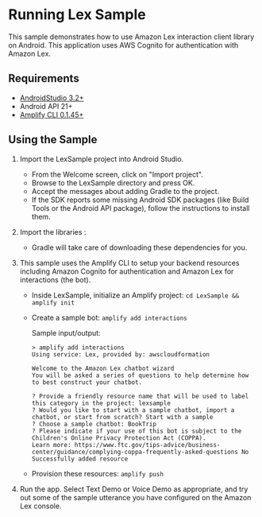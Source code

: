 Running Lex Sample
=============================================
This sample demonstrates how to use Amazon Lex interaction client library on Android.  This application uses AWS Cognito for authentication with Amazon Lex.

## Requirements

* [AndroidStudio 3.2+](https://developer.android.com/studio/)
* Android API 21+
* [Amplify CLI 0.1.45+](https://aws-amplify.github.io/docs/)

## Using the Sample

1. Import the LexSample project into Android Studio.
    - From the Welcome screen, click on "Import project".
    - Browse to the LexSample directory and press OK.
    - Accept the messages about adding Gradle to the project.
    - If the SDK reports some missing Android SDK packages (like Build Tools or the Android API package), follow the instructions to install them.

1. Import the libraries :
    - Gradle will take care of downloading these dependencies for you.

1. This sample uses the Amplify CLI to setup your backend resources including Amazon Cognito for authentication and Amazon Lex for interactions (the bot).
    - Inside LexSample, initialize an Amplify project: `cd LexSample && amplify init`
    - Create a sample bot: `amplify add interactions`

        Sample input/output:

        ```
        > amplify add interactions
        Using service: Lex, provided by: awscloudformation

        Welcome to the Amazon Lex chatbot wizard
        You will be asked a series of questions to help determine how to best construct your chatbot.

        ? Provide a friendly resource name that will be used to label this category in the project: lexsample
        ? Would you like to start with a sample chatbot, import a chatbot, or start from scratch? Start with a sample
        ? Choose a sample chatbot: BookTrip
        ? Please indicate if your use of this bot is subject to the Children's Online Privacy Protection Act (COPPA).
        Learn more: https://www.ftc.gov/tips-advice/business-center/guidance/complying-coppa-frequently-asked-questions No
        Successfully added resource
        ```

    - Provision these resources: `amplify push`

4. Run the app. Select Text Demo or Voice Demo as appropriate, and try out some of the sample utterance you have configured on the Amazon Lex console.
